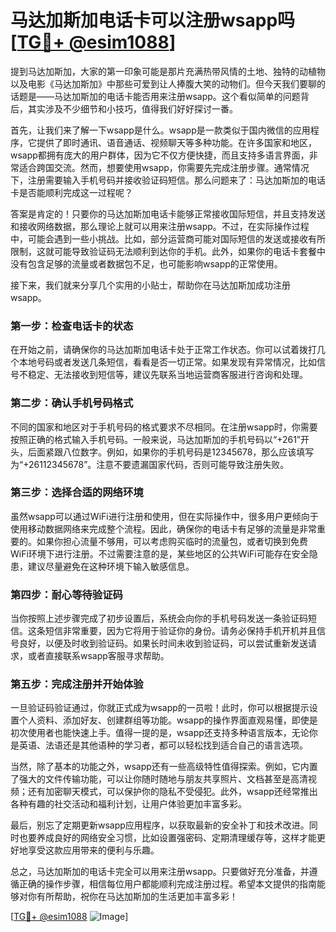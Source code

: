 # 马达加斯加电话卡可以注册wsapp吗 [[TG💪+ @esim1088](https://t.me/s/esim1088)]

提到马达加斯加，大家的第一印象可能是那片充满热带风情的土地、独特的动植物以及电影《马达加斯加》中那些可爱到让人捧腹大笑的动物们。但今天我们要聊的话题是——马达加斯加的电话卡能否用来注册wsapp。这个看似简单的问题背后，其实涉及不少细节和小技巧，值得我们好好探讨一番。

首先，让我们来了解一下wsapp是什么。wsapp是一款类似于国内微信的应用程序，它提供了即时通讯、语音通话、视频聊天等多种功能。在许多国家和地区，wsapp都拥有庞大的用户群体，因为它不仅方便快捷，而且支持多语言界面，非常适合跨国交流。然而，想要使用wsapp，你需要先完成注册步骤。通常情况下，注册需要输入手机号码并接收验证码短信。那么问题来了：马达加斯加的电话卡是否能顺利完成这一过程呢？

答案是肯定的！只要你的马达加斯加电话卡能够正常接收国际短信，并且支持发送和接收网络数据，那么理论上就可以用来注册wsapp。不过，在实际操作过程中，可能会遇到一些小挑战。比如，部分运营商可能对国际短信的发送或接收有所限制，这就可能导致验证码无法顺利到达你的手机。此外，如果你的电话卡套餐中没有包含足够的流量或者数据包不足，也可能影响wsapp的正常使用。

接下来，我们就来分享几个实用的小贴士，帮助你在马达加斯加成功注册wsapp。

### 第一步：检查电话卡的状态

在开始之前，请确保你的马达加斯加电话卡处于正常工作状态。你可以试着拨打几个本地号码或者发送几条短信，看看是否一切正常。如果发现有异常情况，比如信号不稳定、无法接收到短信等，建议先联系当地运营商客服进行咨询和处理。

### 第二步：确认手机号码格式

不同的国家和地区对于手机号码的格式要求不尽相同。在注册wsapp时，你需要按照正确的格式输入手机号码。一般来说，马达加斯加的手机号码以“+261”开头，后面紧跟八位数字。例如，如果你的手机号码是12345678，那么应该填写为“+26112345678”。注意不要遗漏国家代码，否则可能导致注册失败。

### 第三步：选择合适的网络环境

虽然wsapp可以通过WiFi进行注册和使用，但在实际操作中，很多用户更倾向于使用移动数据网络来完成整个流程。因此，确保你的电话卡有足够的流量是非常重要的。如果你担心流量不够用，可以考虑购买临时的流量包，或者切换到免费WiFi环境下进行注册。不过需要注意的是，某些地区的公共WiFi可能存在安全隐患，建议尽量避免在这种环境下输入敏感信息。

### 第四步：耐心等待验证码

当你按照上述步骤完成了初步设置后，系统会向你的手机号码发送一条验证码短信。这条短信非常重要，因为它将用于验证你的身份。请务必保持手机开机并且信号良好，以便及时收到验证码。如果长时间未收到验证码，可以尝试重新发送请求，或者直接联系wsapp客服寻求帮助。

### 第五步：完成注册并开始体验

一旦验证码验证通过，你就正式成为wsapp的一员啦！此时，你可以根据提示设置个人资料、添加好友、创建群组等功能。wsapp的操作界面直观易懂，即使是初次使用者也能快速上手。值得一提的是，wsapp还支持多种语言版本，无论你是英语、法语还是其他语种的学习者，都可以轻松找到适合自己的语言选项。

当然，除了基本的功能之外，wsapp还有一些高级特性值得探索。例如，它内置了强大的文件传输功能，可以让你随时随地与朋友共享照片、文档甚至是高清视频；还有加密聊天模式，可以保护你的隐私不受侵犯。此外，wsapp还经常推出各种有趣的社交活动和福利计划，让用户体验更加丰富多彩。

最后，别忘了定期更新wsapp应用程序，以获取最新的安全补丁和技术改进。同时也要养成良好的网络安全习惯，比如设置强密码、定期清理缓存等，这样才能更好地享受这款应用带来的便利与乐趣。

总之，马达加斯加的电话卡完全可以用来注册wsapp。只要做好充分准备，并遵循正确的操作步骤，相信每位用户都能顺利完成注册过程。希望本文提供的指南能够对你有所帮助，祝你在马达加斯加的生活更加丰富多彩！

[[TG💪+ @esim1088](https://t.me/s/esim1088) ![Image](https://i.postimg.cc/4NQfJmqS/Snipaste-2025-05-13-00-14-12.png)]